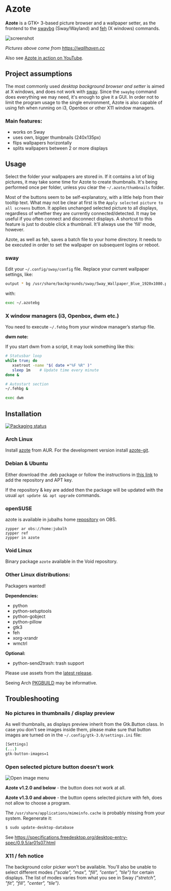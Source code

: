 # Azote

**Azote** is a GTK+ 3-based picture browser and a wallpaper setter, as the frontend to the [swaybg](https://github.com/swaywm/swaybg) 
(Sway/Wayland) and [feh](https://feh.finalrewind.org) (X windows) commands.

![screenshot](http://nwg.pl/Lychee/uploads/big/2ef98871aea09679282675e942f153ed.png)

*Pictures above come from https://wallhaven.cc*

Also see [Azote in action on YouTube](https://youtu.be/Cjqr0LRL67I).

## Project assumptions

The most commonly used *desktop background browser and setter* is aimed at X windows, and does not work with 
[sway](https://swaywm.org). Since the `swaybg` command does everything we may need, it's enough to give it a GUI. 
In order not to limit the program usage to the single environment, Azote is also capable of using feh 
when running on i3, Openbox or other X11 window managers.

### Main features:

- works on Sway
- uses own, bigger thumbnails (240x135px)
- flips wallpapers horizontally
- splits wallpapers between 2 or more displays

## Usage

Select the folder your wallpapers are stored in. If it contains a lot of big pictures, it may take some time for
Azote to create thumbnails. It's being performed once per folder, unless you clear the `~/.azote/thumbnails` folder.

Most of the buttons seem to be self-explanatory, with a little help from their tooltip text. What may not be clear
at first is the `Apply selected picture to all screens` button. It applies unchanged
selected picture to all displays, regardless of whether they are currently connected/detected. It may be useful if you
often connect and disconnect displays. A shortcut to this feature is just to double click a thumbnail. It'll always
use the 'fill' mode, however.

Azote, as well as feh, saves a batch file to your home directory. It needs to be executed in order to set the wallpaper 
on subsequent logins or reboot.

### sway

Edit your `~/.config/sway/config` file. Replace your current wallpaper settings, like:

```bash
output * bg /usr/share/backgrounds/sway/Sway_Wallpaper_Blue_1920x1080.png fill
```

with:

```bash
exec ~/.azotebg
```

### X window managers (i3, Openbox, dwm etc.)

You need to execute `~/.fehbg` from your window manager’s startup file.

**dwm note:**

If you start dwm from a script, it may look something like this:

```bash
# Statusbar loop
while true; do
   xsetroot -name "$( date +"%F %R" )"
   sleep 1m    # Update time every minute
done &

# Autostart section
~/.fehbg & 

exec dwm
```

## Installation

[![Packaging status](https://repology.org/badge/vertical-allrepos/azote.svg)](https://repology.org/project/azote/versions)

### Arch Linux

Install [azote](https://aur.archlinux.org/packages/azote) from AUR. 
For the development version install [azote-git](https://aur.archlinux.org/packages/azote-git).

### Debian & Ubuntu

Either download the .deb package or follow the instructions in [this link](https://software.opensuse.org//download.html?project=home%3AHead_on_a_Stick%3Aazote&package=azote) to add the repository and APT key.

If the repository & key are added then the package will be updated with the usual `apt update && apt upgrade` commands.

### openSUSE
azote is available in jubalhs home [repository](https://build.opensuse.org/package/show/home:jubalh/azote) on OBS.

```
zypper ar obs://home:jubalh
zypper ref
zypper in azote
```

### Void Linux

Binary package `azote` available in the Void repository. 

### Other Linux distributions:

Packagers wanted!

**Dependencies:**

- python
- python-setuptools
- python-gobject
- python-pillow 
- gtk3
- feh 
- xorg-xrandr
- wmctrl

**Optional:** 

- python-send2trash: trash support

Please use assets from the [latest release](https://github.com/nwg-piotr/azote/releases/latest).

Seeing Arch [PKGBUILD](https://aur.archlinux.org/cgit/aur.git/tree/PKGBUILD?h=azote) may be informative.

## Troubleshooting

### No pictures in thumbnails / display preview

As well thumbnails, as displays preview inherit from the Gtk.Button class. In case you don't see images inside them,
please make sure that button images are turned on in the `~/.config/gtk-3.0/settings.ini` file:

```bash
[Settings]
(...)
gtk-button-images=1
```

### Open selected picture button doesn't work

![Open image menu](http://nwg.pl/Lychee/uploads/big/156b73ac880bca02ed04bd1886404ba8.png)

**Azote v1.2.0 and below** - the button does not work at all.

**Azote v1.3.0 and above** - the button opens selected picture with feh, does not allow to choose a program.

The `/usr/share/applications/mimeinfo.cache` is probably missing from your system. Regenerate it:

```bash
$ sudo update-desktop-database
```

See https://specifications.freedesktop.org/desktop-entry-spec/0.9.5/ar01s07.html

### X11 / feh notice

The background color picker won't be available. You'll also be unable to select different modes 
*("scale", "max", "fill", "center", "tile")* for certain displays. The list of modes varies from what you see in Sway 
*("stretch", "fit", "fill", "center", "tile")*.
